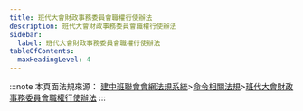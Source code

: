 ```yaml
---
title: 班代大會財政事務委員會職權行使辦法
description: 班代大會財政事務委員會職權行使辦法
sidebar:
  label: 班代大會財政事務委員會職權行使辦法
tableOfContents:
  maxHeadingLevel: 4
---
```


:::note
本頁面法規來源：
[建中班聯會會網法規系統](https://ckhssc.wordpress.com/%e6%b3%95%e8%a6%8f%e7%b3%bb%e7%b5%b1/)\>[命令相關法規](https://ckhssc.wordpress.com/%e6%b3%95%e8%a6%8f%e5%91%bd%e4%bb%a4/)\>[班代大會財政事務委員會職權行使辦法](https://drive.google.com/file/d/18ydnm-ZmXK5YqgC7sQrSzWnsfzQJv4oU/view?usp=sharing)
:::